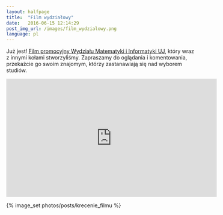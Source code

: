 ```yaml
---
layout: halfpage
title:  "Film wydziałowy"
date:   2016-06-15 12:14:29
post_img_url: /images/film_wydzialowy.png
language: pl
---
```

Już jest! [Film promocyjny Wydziału Matematyki i Informatyki UJ](https://www.youtube.com/watch?v=Kksu-E0vrFI), który wraz z innymi kołami stworzyliśmy. Zapraszamy do oglądania i komentowania, przekażcie go swoim znajomym, którzy zastanawiają się nad wyborem studiów.

<iframe width="560" height="315" src="https://www.youtube.com/embed/Kksu-E0vrFI" frameborder="0" allowfullscreen></iframe>

{% image_set photos/posts/krecenie_filmu %}
